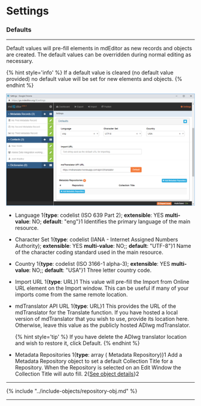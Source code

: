 # Settings
### Defaults
---

Default values will pre-fill elements in mdEditor as new records and objects are created.  The default values can be overridden during normal editing as necessary.  

{% hint style='info' %}
  If a default value is cleared (no default value provided) no default value will be set for new elements and objects.
{% endhint %}

![General Settings](/assets/reference/settings/settings-default.png)

* <span class="md-element">Language</span> 1{**type**: codelist (ISO 639 Part 2); **extensible**: YES **multi-value**: NO; **default**: "eng"}1 Identifies the primary language of the main resource.  
 
* <span class="md-element">Character Set</span> 1{**type**: codelist (IANA - Internet Assigned Numbers Authority); **extensible**: YES **multi-value**: NO;; **default**: "UTF-8"}1 Name of the character coding standard used in the main resource. 
 
* <span class="md-element">Country</span> 1{**type**: codelist (ISO 3166-1 alpha-3); **extensible**: YES **multi-value**: NO;; **default**: "USA"}1 Three letter country code. 

* <span class="md-element">Import URL</span> 1{**type**: URL}1  This value will pre-fill the <span class="md-element">Import from Online URL</span> element on the <span class="md-window">Import</span> window.  This can be useful if many of your imports come from the same remote location.

* <span class="md-element">mdTranslator API URL</span> 1{**type**: URL}1  This provides the URL of the mdTranslator for the <span class="md-window">Translate</span> function.  If you have hosted a local version of mdTranslator that you wish to use, provide its location here.  Otherwise, leave this value as the publicly hosted ADIwg mdTranslator.  

  {% hint style='tip' %}
  If you have delete the ADIwg translator location and wish to restore it, click <span class="btn btn-warning btn-xs">Default</span>.
  {% endhint %}

* <span class="md-element">Metadata Repositories</span> 1{**type**: array (<span class="md-panel"> Metadata Repository</span>)}1  Add a <span class="md-panel">Metadata Repository</span> object to set a default <span class="md-element">Collection Title</span> for a <span class="md-element">Repository</span>.  When the <span class="md-element">Repository</span> is selected on an <span class="md-window">Edit Window</span> the <span class="md-element">Collection Title</span> will auto fill. 2{[See object details](#metadata-repository-object)}2 

---

{% include "../include-objects/repository-obj.md" %}

---

